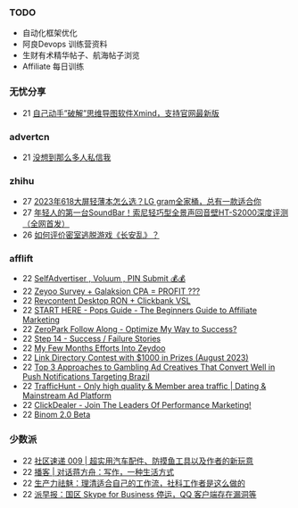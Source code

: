 ### TODO
-  自动化框架优化
-  阿良Devops 训练营资料
-  生财有术精华帖子、航海帖子浏览
-  Affiliate 每日训练

### 无忧分享
<!-- ruyo:START -->
-  21 [自己动手”破解”思维导图软件Xmind，支持官网最新版](https://51.ruyo.net/18460.html)<!-- ruyo:END -->

### advertcn
<!-- advertcn:START -->
-  21 [没想到那么多人私信我](https://www.advertcn.com/forum.php?mod=viewthread&tid=111737)<!-- advertcn:END -->

### zhihu
<!-- zhihu:START -->
-  27 [2023年618大屏轻薄本怎么选？LG gram全家桶，总有一款适合你](http://zhuanlan.zhihu.com/p/632641888?utm_campaign=rss&utm_medium=rss&utm_source=rss&utm_content=title)
-  27 [年轻人的第一台SoundBar！索尼轻巧型全景声回音壁HT-S2000深度评测（全网首发）](http://zhuanlan.zhihu.com/p/630990296?utm_campaign=rss&utm_medium=rss&utm_source=rss&utm_content=title)
-  26 [如何评价密室逃脱游戏《长安乱》？](http://www.zhihu.com/question/563950552/answer/3045961312?utm_campaign=rss&utm_medium=rss&utm_source=rss&utm_content=title)<!-- zhihu:END -->

### afflift
<!-- afflift:START -->
-  22 [SelfAdvertiser , Voluum , PIN Submit 💰💰](https://afflift.com/f/threads/selfadvertiser-voluum-pin-submit-%F0%9F%92%B0%F0%9F%92%B0.10690/)
-  22 [Zeyoo Survey + Galaksion CPA = PROFIT ???](https://afflift.com/f/threads/zeyoo-survey-galaksion-cpa-profit.10574/)
-  22 [Revcontent Desktop RON + Clickbank VSL](https://afflift.com/f/threads/revcontent-desktop-ron-clickbank-vsl.11486/)
-  22 [START HERE - Pops Guide - The Beginners Guide to Affiliate Marketing](https://afflift.com/f/threads/start-here-pops-guide-the-beginners-guide-to-affiliate-marketing.2937/)
-  22 [ZeroPark Follow Along - Optimize My Way to Success?](https://afflift.com/f/threads/zeropark-follow-along-optimize-my-way-to-success.11496/)
-  22 [Step 14 - Success / Failure Stories](https://afflift.com/f/threads/step-14-success-failure-stories.2951/)
-  22 [My Few Months Efforts Into Zeydoo](https://afflift.com/f/threads/my-few-months-efforts-into-zeydoo.11500/)
-  22 [Link Directory Contest with $1000 in Prizes &lpar;August 2023&rpar;](https://afflift.com/f/threads/link-directory-contest-with-1000-in-prizes-august-2023.11479/)
-  22 [Top 3 Approaches to Gambling Ad Creatives That Convert Well in Push Notifications Targeting Brazil](https://afflift.com/f/threads/top-3-approaches-to-gambling-ad-creatives-that-convert-well-in-push-notifications-targeting-brazil.11502/)
-  22 [TrafficHunt - Only high quality &amp; Member area traffic | Dating &amp; Mainstream Ad Platform](https://afflift.com/f/threads/traffichunt-only-high-quality-member-area-traffic-dating-mainstream-ad-platform.10862/)
-  22 [ClickDealer - Join The Leaders Of Performance Marketing!](https://afflift.com/f/threads/clickdealer-join-the-leaders-of-performance-marketing.2440/)
-  22 [Binom 2.0 Beta](https://afflift.com/f/threads/binom-2-0-beta.11332/)<!-- afflift:END -->

### 少数派
<!-- sspai:START -->
-  22 [社区速递 009 | 超实用汽车配件、防摸鱼工具以及作者的新玩意](https://sspai.com/post/82278)
-  22 [播客 | 对话蒋方舟：写作，一种生活方式](https://sspai.com/post/82276)
-  22 [生产力祛魅：理清适合自己的工作流，社科工作者是这么做的](https://sspai.com/post/82092)
-  22 [派早报：国区 Skype for Business 停运，QQ 客户端存在漏洞等](https://sspai.com/post/82272)<!-- sspai:END -->
